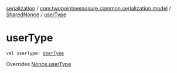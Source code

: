 [serialization](../../index.md) / [com.twopointsexposure.common.serialization.model](../index.md) / [SharedNonce](index.md) / [userType](./user-type.md)

# userType

`val userType: `[`UserType`](../-user-type/index.md)

Overrides [Nonce.userType](../-nonce/user-type.md)

